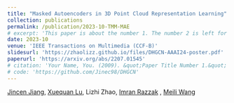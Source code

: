 ```yaml
---
title: "Masked Autoencoders in 3D Point Cloud Representation Learning"
collection: publications
permalink: /publication/2023-10-TMM-MAE
# excerpt: 'This paper is about the number 1. The number 2 is left for future work.'
date: 2023-10
venue: 'IEEE Transactions on Multimedia (CCF-B)'
slidesurl: 'https://zhaolizz.github.io/files/DHGCN-AAAI24-poster.pdf'
paperurl: 'https://arxiv.org/abs/2207.01545'
# citation: 'Your Name, You. (2009). &quot;Paper Title Number 1.&quot; <i>Journal 1</i>. 1(1).'
# code: 'https://github.com/Jinec98/DHGCN'
---
```

[Jincen Jiang](https://www.jincenjiang.com/), [Xuequan Lu](https://www.xuequanlu.com/), Lizhi Zhao, [Imran Razzak](https://imranrazzak.github.io/) , [Meili Wang](https://scholar.google.com/citations?user=yNb6-d4AAAAJ)

